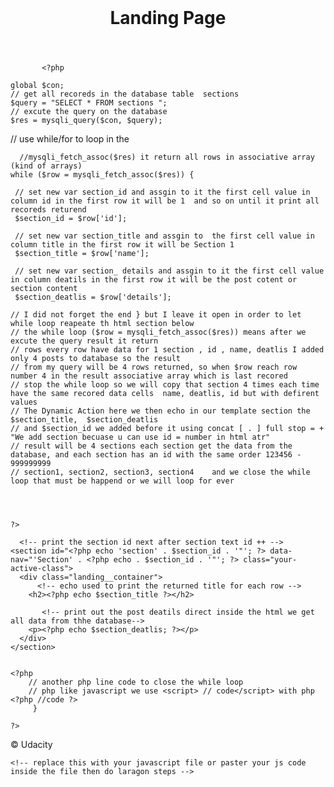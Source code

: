 

<!--
# mahmoudhegazi.github.io
This is my first web app hosted using github pages .github.io
-->

<!-- you can use php with html but the file extension will be .php not .html -->

<!-- connect the server to the database in order to excute database query or search for something in the database
by the way if i copy the code in db.php and add it here it will work to without include
// we use include in order to use the same file in all or project fills using small line we need at least 6 files in good project -->
<?php include 'db.php'; ?>


<!DOCTYPE html>
<html lang="en">
<head>
  <meta charset="UTF-8">
  <meta name="viewport" content="width=device-width, initial-scale=1.0">
  <meta http-equiv="X-UA-Compatible" content="ie=edge">
  <title>Manipulating the DOM</title>
  <!-- Load Google Fonts -->
  <link href="https://fonts.googleapis.com/css?family=Fira+Sans:900|Merriweather&display=swap" rel="stylesheet">  <!-- Load Styles -->
 <link rel="stylesheet" type="text/css" href="style.css">
</head>
<body>
  <!-- HTML Follows BEM naming conventions 
  IDs are only used for sections to connect menu achors to sections -->
  <header class="page__header">
    <nav class="navbar__menu">
      <!-- Navigation starts as empty UL that will be populated with JS -->
      <ul id="navbar__list"></ul>
    </nav>
  </header>
  <main>
    <header class="main__hero">
      <h1>Landing Page </h1>
    </header>
    <!-- Each Section has an ID (used for the anchor) and 
    a data attribute that will populate the li node.
    Adding more sections will automatically populate nav.
    The first section is set to active class by default -->
    

	 

	   
	       <?php 
	  
    global $con;
    // get all recoreds in the database table  sections	  
    $query = "SELECT * FROM sections ";
    // excute the query on the database	
    $res = mysqli_query($con, $query);

   // use while/for to loop in the 
	  
	  //mysqli_fetch_assoc($res) it return all rows in associative array (kind of arrays) 
    while ($row = mysqli_fetch_assoc($res)) {
	    
	 // set new var section_id and assgin to it the first cell value in column id in the first row it will be 1  and so on until it print all recoreds returend
	 $section_id = $row['id'];
	    
	 // set new var section_title and assgin to  the first cell value in column title in the first row it will be Section 1
	 $section_title = $row['name'];
	    
	 // set new var section_ details and assgin to it the first cell value in column deatils in the first row it will be the post cotent or section content   
	 $section_deatlis = $row['details'];
        
    // I did not forget the end } but I leave it open in order to let while loop reapeate th html section below   
    // the while loop ($row = mysqli_fetch_assoc($res)) means after we excute the query result it return 
    // rows every row have data for 1 section , id , name, deatlis I added only 4 posts to database so the result
    // from my query will be 4 rows returned, so when $row reach row number 4 in the result associative array which is last recored
    // stop the while loop so we will copy that section 4 times each time have the same recored data cells  name, deatlis, id but with defirent values
    // The Dynamic Action here we then echo in our template section the     $section_title,  $section_deatlis 
    // and $section_id we added before it using concat [ . ] full stop = +  "We add section becuase u can use id = number in html atr"
    // result will be 4 sections each section get the data from the database, and each section has an id with the same order 123456 - 999999999
    // section1, section2, section3, section4	 and we close the while loop that must be happend or we will loop for ever 
	    
	    
	    
    
    ?>
    
	  <!-- print the section id next after section text id ++ -->
    <section id="<?php echo 'section' . $section_id . '"'; ?> data-nav="'Section' . <?php echo . $section_id . '"'; ?> class="your-active-class">
      <div class="landing__container">
	      <!-- echo used to print the returned title for each row -->
        <h2><?php echo $section_title ?></h2>
	      
	       <!-- print out the post deatils direct inside the html we get all data from thhe database-->
        <p><?php echo $section_deatlis; ?></p>
      </div>
    </section>
    
    
    <?php     
	    // another php line code to close the while loop
	    // php like javascript we use <script> // code</script> with php <?php //code ?>
         }
    
    ?>
				     
<!-- not we close loop before footer we don't need to get 4 footers we use loop in something gonna reapted -->
<!-- messages, friends, table, posts, gallery, todo tasks, notifications -->			     
  </main>
  <footer class="page__footer">
    <p>&copy Udacity</p>
  </footer>
  

  
<!-- connect our html code to the javascript in order to create dynamic nav bar detect sections count and create new li for each section -->
	
	<!-- replace this with your javascript file or paster your js code inside the file then do laragon steps -->
<script src="app.js"></script>


</body>
</html>
